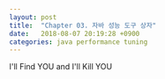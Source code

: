 ```yaml
---
layout: post
title:  "Chapter 03. 자바 성능 도구 상자"
date:   2018-08-07 20:19:28 +0900
categories: java performance tuning
---
```

I'll Find YOU and I'll Kill YOU
